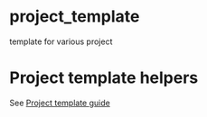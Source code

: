 # project_template
template for various project

# Project template helpers
See [Project template guide](docs/project_template_guide.md)

